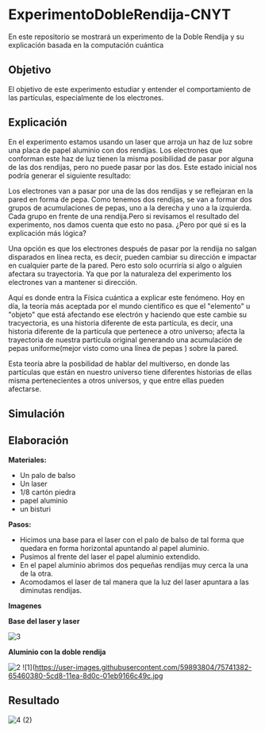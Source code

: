 # ExperimentoDobleRendija-CNYT
En este repositorio se mostrará un experimento de la Doble Rendija y su explicación basada en la computación cuántica 

## Objetivo
El objetivo de este experimento estudiar y entender el comportamiento de las partículas, especialmente de los electrones.

## Explicación 
En el experimento estamos usando un laser que arroja un haz de luz sobre una placa de papel aluminio con dos rendijas. Los electrones que conforman este haz de luz tienen la misma posibilidad de pasar por alguna de las dos rendijas, pero no puede pasar por las dos. Este estado inicial nos podría generar el siguiente resultado:

Los electrones van a pasar por una de las dos rendijas y se reflejaran en la pared en forma de pepa. Como tenemos dos rendijas, se van a formar dos grupos de acumulaciones de pepas, uno a la derecha y uno a la izquierda. Cada grupo en frente de  una rendija.Pero si revisamos el resultado del experimento, nos damos cuenta que esto no pasa. ¿Pero por qué si es la explicación más lógica?

Una opción es que los electrones después de pasar por la rendija no salgan disparados en línea recta, es decir, pueden cambiar su dirección e impactar en cualquier parte de la pared. Pero esto solo ocurriría si algo o alguien afectara su trayectoria. Ya que por la naturaleza del experimento los electrones van a mantener si dirección. 

Aquí es donde entra la Física cuántica a explicar este fenómeno. Hoy en día, la teoría más aceptada por el mundo científico es que el "elemento" u "objeto" que está afectando ese electrón y haciendo que este cambie su tracyectoria, es una historia diferente de esta partícula, es decir, una historia diferente de la partícula que pertenece a otro universo; afecta la trayectoria de nuestra partícula original generando una acumulación de pepas uniforme(mejor visto como una línea de pepas ) sobre la pared. 

Esta teoría abre la posbilidad de hablar del multiverso, en donde las partículas que están en nuestro universo tiene diferentes historias de ellas misma  pertenecientes a otros universos, y que entre ellas pueden afectarse. 


## Simulación 

## Elaboración 
**Materiales:**
* Un palo de balso 
* Un laser
* 1/8 cartón piedra 
* papel aluminio 
* un bisturi 

**Pasos:**

* Hicimos una base para el laser con el palo de balso de tal forma que quedara en forma horizontal apuntando al papel aluminio.
* Pusimos al frente del laser el papel aluminio extendido. 
* En el papel aluminio abrimos dos pequeñas rendijas muy cerca la una de la otra. 
* Acomodamos el laser de tal manera que la luz del laser apuntara a las diminutas rendijas.

**Imagenes**

**Base del laser y laser**

![3](https://user-images.githubusercontent.com/59893804/75741358-54958d80-5cd8-11ea-9fec-97f81cb71c84.jpg)

**Aluminio con la doble rendija**

![2](https://user-images.githubusercontent.com/59893804/75741371-60814f80-5cd8-11ea-8971-c89ae9988996.jpg)
![1](https://user-images.githubusercontent.com/59893804/75741382-65460380-5cd8-11ea-8d0c-01eb9166c49c.jpg

## Resultado 

![4 (2)](https://user-images.githubusercontent.com/59893804/75742556-fc608a80-5cdb-11ea-8a63-4a86a535b194.jpg)


